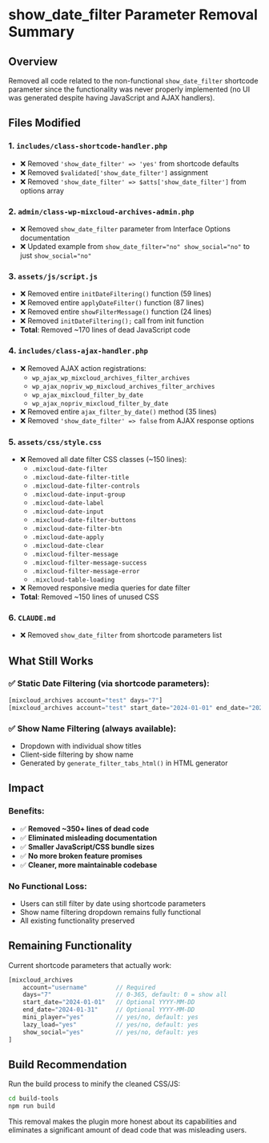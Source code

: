 # show_date_filter Parameter Removal Summary

## Overview
Removed all code related to the non-functional `show_date_filter` shortcode parameter since the functionality was never properly implemented (no UI was generated despite having JavaScript and AJAX handlers).

## Files Modified

### 1. **`includes/class-shortcode-handler.php`**
- ❌ Removed `'show_date_filter' => 'yes'` from shortcode defaults
- ❌ Removed `$validated['show_date_filter']` assignment
- ❌ Removed `'show_date_filter' => $atts['show_date_filter']` from options array

### 2. **`admin/class-wp-mixcloud-archives-admin.php`**
- ❌ Removed `show_date_filter` parameter from Interface Options documentation
- ❌ Updated example from `show_date_filter="no" show_social="no"` to just `show_social="no"`

### 3. **`assets/js/script.js`**
- ❌ Removed entire `initDateFiltering()` function (59 lines)
- ❌ Removed entire `applyDateFilter()` function (87 lines)  
- ❌ Removed entire `showFilterMessage()` function (24 lines)
- ❌ Removed `initDateFiltering();` call from init function
- **Total**: Removed ~170 lines of dead JavaScript code

### 4. **`includes/class-ajax-handler.php`**
- ❌ Removed AJAX action registrations:
  - `wp_ajax_wp_mixcloud_archives_filter_archives`
  - `wp_ajax_nopriv_wp_mixcloud_archives_filter_archives`
  - `wp_ajax_mixcloud_filter_by_date`
  - `wp_ajax_nopriv_mixcloud_filter_by_date`
- ❌ Removed entire `ajax_filter_by_date()` method (35 lines)
- ❌ Removed `'show_date_filter' => false` from AJAX response options

### 5. **`assets/css/style.css`**
- ❌ Removed all date filter CSS classes (~150 lines):
  - `.mixcloud-date-filter`
  - `.mixcloud-date-filter-title`
  - `.mixcloud-date-filter-controls`
  - `.mixcloud-date-input-group`
  - `.mixcloud-date-label`
  - `.mixcloud-date-input`
  - `.mixcloud-date-filter-buttons`
  - `.mixcloud-date-filter-btn`
  - `.mixcloud-date-apply`
  - `.mixcloud-date-clear`
  - `.mixcloud-filter-message`
  - `.mixcloud-filter-message-success`
  - `.mixcloud-filter-message-error`
  - `.mixcloud-table-loading`
- ❌ Removed responsive media queries for date filter
- **Total**: Removed ~150 lines of unused CSS

### 6. **`CLAUDE.md`**
- ❌ Removed `show_date_filter` from shortcode parameters list

## What Still Works

### ✅ **Static Date Filtering** (via shortcode parameters):
```php
[mixcloud_archives account="test" days="7"]
[mixcloud_archives account="test" start_date="2024-01-01" end_date="2024-01-31"]
```

### ✅ **Show Name Filtering** (always available):
- Dropdown with individual show titles
- Client-side filtering by show name
- Generated by `generate_filter_tabs_html()` in HTML generator

## Impact

### Benefits:
- ✅ **Removed ~350+ lines of dead code**
- ✅ **Eliminated misleading documentation**
- ✅ **Smaller JavaScript/CSS bundle sizes**
- ✅ **No more broken feature promises**
- ✅ **Cleaner, more maintainable codebase**

### No Functional Loss:
- Users can still filter by date using shortcode parameters
- Show name filtering dropdown remains fully functional
- All existing functionality preserved

## Remaining Functionality

Current shortcode parameters that actually work:
```php
[mixcloud_archives 
    account="username"        // Required
    days="7"                  // 0-365, default: 0 = show all
    start_date="2024-01-01"   // Optional YYYY-MM-DD
    end_date="2024-01-31"     // Optional YYYY-MM-DD  
    mini_player="yes"         // yes/no, default: yes
    lazy_load="yes"           // yes/no, default: yes
    show_social="yes"         // yes/no, default: yes
]
```

## Build Recommendation
Run the build process to minify the cleaned CSS/JS:
```bash
cd build-tools
npm run build
```

This removal makes the plugin more honest about its capabilities and eliminates a significant amount of dead code that was misleading users.